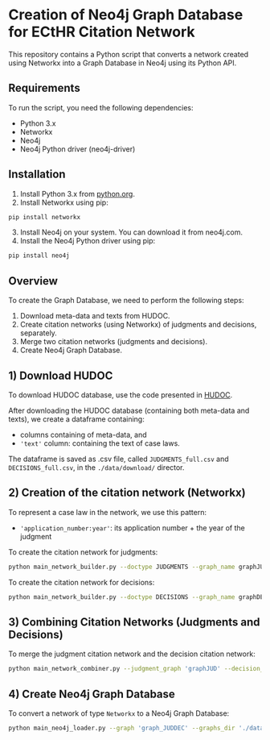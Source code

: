 # Creation of Neo4j Graph Database for ECtHR Citation Network

This repository contains a Python script that converts a network created using Networkx into a Graph Database in Neo4j using its Python API.

## Requirements

To run the script, you need the following dependencies:

- Python 3.x
- Networkx
- Neo4j
- Neo4j Python driver (neo4j-driver)

## Installation

1. Install Python 3.x from [python.org](https://www.python.org/).
2. Install Networkx using pip:

```bash
pip install networkx
```
3. Install Neo4j on your system. You can download it from neo4j.com.
4. Install the Neo4j Python driver using pip:
```bash
pip install neo4j
```

## Overview
To create the Graph Database, we need to perform the following steps:
1) Download meta-data and texts from HUDOC.
2) Create citation networks (using Networkx) of judgments and decisions, separately.
3) Merge two citation networks (judgments and decisions).
4) Create Neo4j Graph Database.

## 1) Download HUDOC
To download HUDOC database, use the code presented in [HUDOC](https://github.com/WillSkywalker/HUDOCcrawler).

After downloading the HUDOC database (containing both meta-data and texts), we create a dataframe containing:
- columns containing of meta-data, and
- `'text'` column: containing the text of case laws.

The dataframe is saved as .csv file, called `JUDGMENTS_full.csv` and `DECISIONS_full.csv`, in the `./data/download/` director.

## 2) Creation of the citation network (Networkx)
To represent a case law in the network, we use this pattern:
- `'application_number:year'`: its application number + the year of the judgment

  
To create the citation network for judgments:

```bash
python main_network_builder.py --doctype JUDGMENTS --graph_name graphJUD --csv_dir './data/download/' --graph_dir './data'
```

To create the citation network for decisions:

```bash
python main_network_builder.py --doctype DECISIONS --graph_name graphDEC --csv_dir './data/download/' --graph_dir './data'
```

## 3) Combining Citation Networks (Judgments and Decisions)
To merge the judgment citation network and the decision citation network:
```bash
python main_network_combiner.py --judgment_graph 'graphJUD' --decision_graph 'graphDEC' --graph 'graph_JUDDEC' --graphs_dir './data'
```


## 4) Create Neo4j Graph Database
To convert a network of type `Networkx` to a Neo4j Graph Database:
```bash
python main_neo4j_loader.py --graph 'graph_JUDDEC' --graphs_dir './data' --uri 'bolt://localhost:7687' --username ... --password ... 
```
